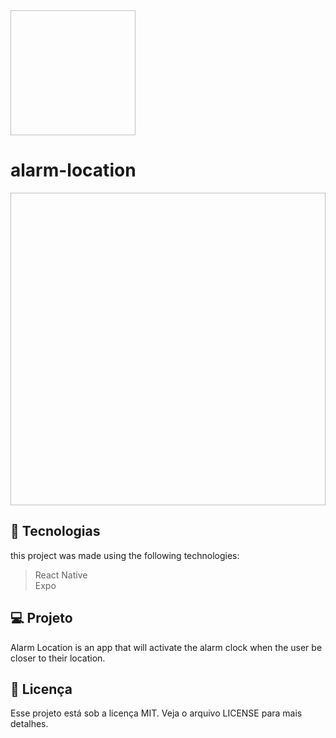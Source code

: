<img source="https://github.com/GabrielBrotas/Alarm-Location/blob/main/src/assets/images/logo.png" width="200px" height="200px" />

# alarm-location
  <img source="https://github.com/GabrielBrotas/Alarm-Location/blob/main/src/assets/images/Untitled.gif" width="700px" height="500px"/>  


## 🚀 Tecnologias
this project was made using the following technologies: <br />
  > React Native <br />
  > Expo <br />
  
## 💻 Projeto
Alarm Location is an app that will activate the alarm clock when the user be closer to their location.

## 📝 Licença
Esse projeto está sob a licença MIT. Veja o arquivo LICENSE para mais detalhes.

